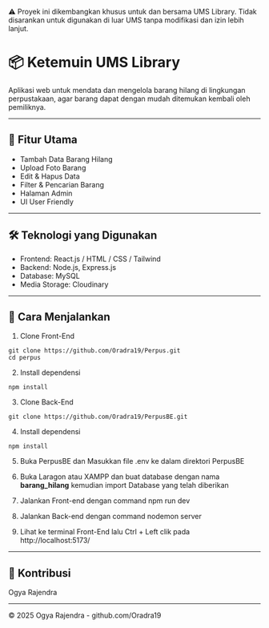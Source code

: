 ⚠️ Proyek ini dikembangkan khusus untuk dan bersama UMS Library.
Tidak disarankan untuk digunakan di luar UMS tanpa modifikasi dan izin lebih lanjut.

# 📦 Ketemuin UMS Library

Aplikasi web untuk mendata dan mengelola barang hilang di lingkungan perpustakaan, agar barang dapat dengan mudah ditemukan kembali oleh pemiliknya.

---

## 📌 Fitur Utama

- Tambah Data Barang Hilang  
- Upload Foto Barang  
- Edit & Hapus Data  
- Filter & Pencarian Barang  
- Halaman Admin  
- UI User Friendly

---

## 🛠️ Teknologi yang Digunakan

- Frontend: React.js / HTML / CSS / Tailwind  
- Backend: Node.js, Express.js  
- Database: MySQL  
- Media Storage: Cloudinary  

---

## 🚀 Cara Menjalankan

1. Clone Front-End  
```
git clone https://github.com/Oradra19/Perpus.git  
cd perpus
```
2. Install dependensi  
```
npm install  
```
3. Clone Back-End  
```
git clone https://github.com/Oradra19/PerpusBE.git 
```
4. Install dependensi  
```
npm install  
```
5. Buka PerpusBE dan Masukkan file .env ke dalam direktori PerpusBE

6. Buka Laragon atau XAMPP dan buat database dengan nama **barang_hilang** kemudian import Database yang telah diberikan

7. Jalankan Front-end dengan command npm run dev

8. Jalankan Back-end dengan command nodemon server

9. Lihat ke terminal Front-End lalu Ctrl + Left clik pada http://localhost:5173/

---

## 🤝 Kontribusi

Ogya Rajendra 

---

© 2025 Ogya Rajendra - github.com/Oradra19
